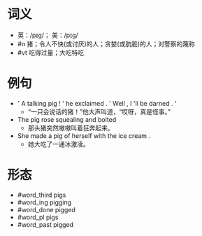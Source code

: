 # 词义
- 英：/pɪɡ/； 美：/pɪɡ/
- #n 猪；令人不快(或讨厌)的人；贪婪(或肮脏)的人；对警察的蔑称
- #vt 吃得过量；大吃特吃
# 例句
- ' A talking pig ! ' he exclaimed . ' Well , I 'll be darned . '
	- “一只会说话的猪！”他大声叫道，“哎呀，真是怪事。”
- The pig rose squealing and bolted
	- 那头猪突然嗷嗷叫着狂奔起来。
- She made a pig of herself with the ice cream .
	- 她大吃了一通冰激凌。
# 形态
- #word_third pigs
- #word_ing pigging
- #word_done pigged
- #word_pl pigs
- #word_past pigged
